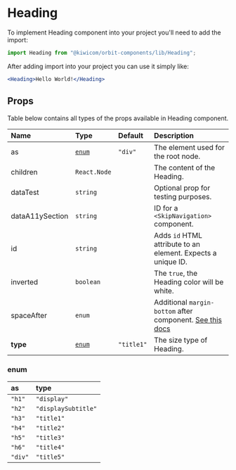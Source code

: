 # Heading

To implement Heading component into your project you'll need to add the import:

```jsx
import Heading from "@kiwicom/orbit-components/lib/Heading";
```

After adding import into your project you can use it simply like:

```jsx
<Heading>Hello World!</Heading>
```

## Props

Table below contains all types of the props available in Heading component.

| Name            | Type            | Default    | Description                                                                                                                                                               |
| :-------------- | :-------------- | :--------- | :------------------------------------------------------------------------------------------------------------------------------------------------------------------------ |
| as              | [`enum`](#enum) | `"div"`    | The element used for the root node.                                                                                                                                       |
| children        | `React.Node`    |            | The content of the Heading.                                                                                                                                               |
| dataTest        | `string`        |            | Optional prop for testing purposes.                                                                                                                                       |
| dataA11ySection | `string`        |            | ID for a `<SkipNavigation>` component.                                                                                                                                    |
| id              | `string`        |            | Adds `id` HTML attribute to an element. Expects a unique ID.                                                                                                              |
| inverted        | `boolean`       |            | The `true`, the Heading color will be white.                                                                                                                              |
| spaceAfter      | `enum`          |            | Additional `margin-bottom` after component. [See this docs](https://github.com/kiwicom/orbit-components/tree/master/packages/orbit-components/src/common/getSpacingToken) |
| **type**        | [`enum`](#enum) | `"title1"` | The size type of Heading.                                                                                                                                                 |

### enum

| as      | type                |
| :------ | :------------------ |
| `"h1"`  | `"display"`         |
| `"h2"`  | `"displaySubtitle"` |
| `"h3"`  | `"title1"`          |
| `"h4"`  | `"title2"`          |
| `"h5"`  | `"title3"`          |
| `"h6"`  | `"title4"`          |
| `"div"` | `"title5"`          |
